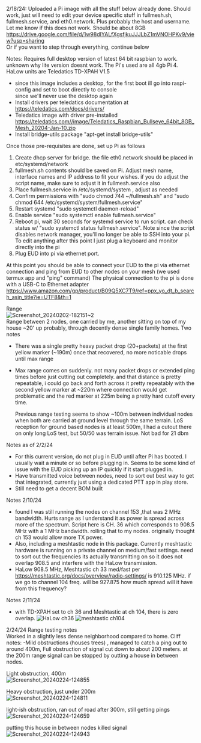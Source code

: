 2/18/24: Uploaded a Pi image with all the stuff below already done. Should work, just will need to edit your device specific stuff in fullmesh.sh, fullmesh.service, and eth0.network. Plus probably the host and username. Let me know if this does not work. Should be about 8GB<br> https://drive.google.com/file/d/1w98dIYALfXgsfjkuJJJLbZ1mVNOHPKv9/view?usp=sharing <br>
Or if you want to step through everything, continue below <br>

Notes:
Requires full desktop version of latest 64 bit raspbian to work. unknown why lite version doesnt work. The Pi's used are all 4gb Pi 4. HaLow units are Teledatics TD-XPAH V1.5

  - since this image includes a desktop, for the first boot ill go into raspi-config and set to boot directly to console<br> 
    since we'll never use the desktop again <br>
  - Install drivers per teledatics documentation at https://teledatics.com/docs/drivers/  <br>
  - Teledatics image with driver pre-installed https://teledatics.com//image/Teledatics_Raspbian_Bullseye_64bit_8GB_Mesh_20204-Jan-10.zip <br>
  - Install bridge-utils package "apt-get install bridge-utils" 

Once those pre-requisites are done, set up Pi as follows

1. Create dhcp server for bridge. the file eth0.network should be placed in etc/systemd/network  
2. fullmesh.sh contents should be saved on Pi. Adjust mesh name, interface names and IP address to fit your wishes. if you do adjust the script name, make sure to adjust it in fullmesh.service also
3. Place fullmesh.service in /etc/systemd/system , adjust as needed
4. Confirm permissions with "sudo chmod 744 ~/fullmesh.sh" and "sudo chmod 644 /etc/systemd/system/fullmesh.service"
5. Restart systemd "sudo systemctl daemon-reload"
6. Enable service "sudo systemctl enable fullmesh.service"
7. Reboot pi, wait 30 seconds for systemd service to run script. can check status w/ "sudo systemctl status fullmesh.service". Note since the script disables network manager, you'll no longer be able to SSH into your pi. To edit anything after this point I just plug a keyboard and monitor directly into the pi
8. Plug EUD into pi via ethernet port.

At this point you should be able to connect your EUD to the pi via ethernet connection and ping from EUD to other nodes on your mesh (we used termux app and "ping" command)
The physical connection to the pi is done with a USB-C to Ethernet adapter https://www.amazon.com/gp/product/B09Q5XC7T9/ref=ppx_yo_dt_b_search_asin_title?ie=UTF8&th=1 <br>

Range <br>
![Screenshot_20240202-182151~2](https://github.com/NHOQA/TD-XPAH_Mesh/assets/74009174/6343a2c4-ce3f-4fde-83df-91218b7835b7) <br>
Range between 2 nodes, one carried by me, another sitting on top of my house ~20' up probably, through decently dense single family homes. Two notes <br>
- There was a single pretty heavy packet drop (20+packets) at the first yellow marker (~190m) once that recovered, no more noticable drops until max range
- Max range comes on suddenly. not many packet drops or extended ping times before just cutting out completely. and that distance is pretty repeatable, i could go back and forth across it pretty repeatably with the second yellow marker at ~220m where connection would get problematic and the red marker at 225m being a pretty hard cutoff every time.

  Previous range testing seems to show ~100m between individual nodes when both are carried at ground level through the same terrain.
  LoS reception for ground based nodes is at least 500m, I had a cutout there on only long LoS test, but 50/50 was terrain issue.  Not bad for 21 dbm

Notes as of 2/2/24 <br>
- For this current version, do not plug in EUD until after Pi has booted. I usually wait a minute or so before plugging in. Seems to be some kind of issue with the EUD picking up an IP quickly if it start plugged in. <br>
- Have transmitted voice between nodes, need to sort out best way to get that integrated, currently just using a dedicated PTT app in play store.
- Still need to get a decent BOM built

Notes 2/10/24 <br>
- found I was still running the nodes on channel 153 ,that was 2 MHz bandwidth. Hurts range as I understand it as power is spread across more of the spectrum. Script here is CH. 36 which corresponds to 908.5 MHz with a 1 MHz bandwidth. rolling that to my nodes. originally thought ch 153 would allow more TX power.
- Also, including a meshtastic node in this package. Currently meshtastic hardware is running on a private channel on medium/fast settings. need to sort out the frequencies its actually transmitting on so it does not overlap 908.5 and interfere with the HaLow transmission.
- HaLow 908.5 MHz, Meshtastic ch 33 med/fast per https://meshtastic.org/docs/overview/radio-settings/ is 910.125 MHz. if we go to channel 104 freq. will be 927.875  how much spread will it have from this frequency?

Notes 2/11/24 <br>
- with TD-XPAH set to ch 36 and Meshtastic at ch 104, there is zero overlap. 
![HaLow ch36](https://github.com/NHOQA/TD-XPAH_Mesh/assets/74009174/08f8a75d-4671-4bcf-bb47-c94b73ed0cbf)
![meshtastic ch104](https://github.com/NHOQA/TD-XPAH_Mesh/assets/74009174/711b8379-153c-4b33-99b0-b4ae861c3fd0)

2/24/24 Range testing notes <br>
Worked in a slightly less dense neighborhood compared to home. Cliff notes:
-Mild obstructions (houses trees) , managed to catch a ping out to around 400m, Full obstruction of signal cut down to about 200 meters. at the 200m range signal can be stopped by outting a house in between nodes.

Light obstruction, 400m <br>
![Screenshot_20240224-124855](https://github.com/NHOQA/TD-XPAH-HaLow-Mesh/assets/74009174/e2f14036-b4b0-448e-82e8-43b2962929ce)

Heavy obstruction, just under 200m <br>
![Screenshot_20240224-124811](https://github.com/NHOQA/TD-XPAH-HaLow-Mesh/assets/74009174/3148cf8d-9441-40a9-997d-d6133721c3cd)

light-ish obstruction, ran out of road after 300m, still getting pings <br>
![Screenshot_20240224-124659](https://github.com/NHOQA/TD-XPAH-HaLow-Mesh/assets/74009174/92db2247-d8b1-4bc1-9b6c-482c1e155829)

putting this house in between nodes killed signal
![Screenshot_20240224-124943](https://github.com/NHOQA/TD-XPAH-HaLow-Mesh/assets/74009174/f94cf895-ff61-49e2-88dd-1445aaaefae9)

